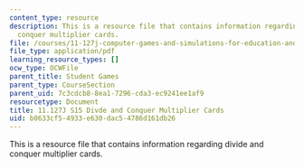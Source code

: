 ```yaml
---
content_type: resource
description: This is a resource file that contains information regarding divide and
  conquer multiplier cards.
file: /courses/11-127j-computer-games-and-simulations-for-education-and-exploration-spring-2015/b0633cf54933e630dac54786d161db26_MIT11_127JS15_DC_multiply.pdf
file_type: application/pdf
learning_resource_types: []
ocw_type: OCWFile
parent_title: Student Games
parent_type: CourseSection
parent_uid: 7c3cdcb8-8ea1-7296-cda3-ec9241ee1af9
resourcetype: Document
title: 11.127J S15 Divde and Conquer Multiplier Cards
uid: b0633cf5-4933-e630-dac5-4786d161db26
---
```

This is a resource file that contains information regarding divide and conquer multiplier cards.


